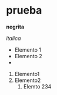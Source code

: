 # prueba
**negrita**

_italica_
* Elemento 1
* Elemento 2
* 
1. Elemento1
3. Elemento2
    1. Elemto 234
